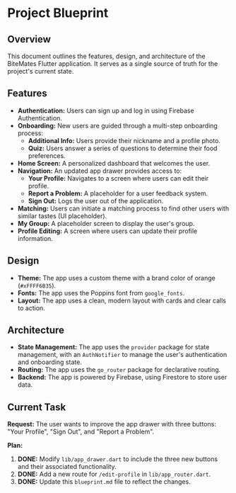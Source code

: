 # Project Blueprint

## Overview

This document outlines the features, design, and architecture of the BiteMates Flutter application. It serves as a single source of truth for the project's current state.

## Features

- **Authentication:** Users can sign up and log in using Firebase Authentication.
- **Onboarding:** New users are guided through a multi-step onboarding process:
  - **Additional Info:** Users provide their nickname and a profile photo.
  - **Quiz:** Users answer a series of questions to determine their food preferences.
- **Home Screen:** A personalized dashboard that welcomes the user.
- **Navigation:** An updated app drawer provides access to:
  - **Your Profile:** Navigates to a screen where users can edit their profile.
  - **Report a Problem:** A placeholder for a user feedback system.
  - **Sign Out:** Logs the user out of the application.
- **Matching:** Users can initiate a matching process to find other users with similar tastes (UI placeholder).
- **My Group:** A placeholder screen to display the user's group.
- **Profile Editing:** A screen where users can update their profile information.

## Design

- **Theme:** The app uses a custom theme with a brand color of orange (`#xFFFF6B35`).
- **Fonts:** The app uses the Poppins font from `google_fonts`.
- **Layout:** The app uses a clean, modern layout with cards and clear calls to action.

## Architecture

- **State Management:** The app uses the `provider` package for state management, with an `AuthNotifier` to manage the user's authentication and onboarding state.
- **Routing:** The app uses the `go_router` package for declarative routing.
- **Backend:** The app is powered by Firebase, using Firestore to store user data.

## Current Task

**Request:** The user wants to improve the app drawer with three buttons: "Your Profile", "Sign Out", and "Report a Problem".

**Plan:**

1.  **DONE:** Modify `lib/app_drawer.dart` to include the three new buttons and their associated functionality.
2.  **DONE:** Add a new route for `/edit-profile` in `lib/app_router.dart`.
3.  **DONE:** Update this `blueprint.md` file to reflect the changes.
